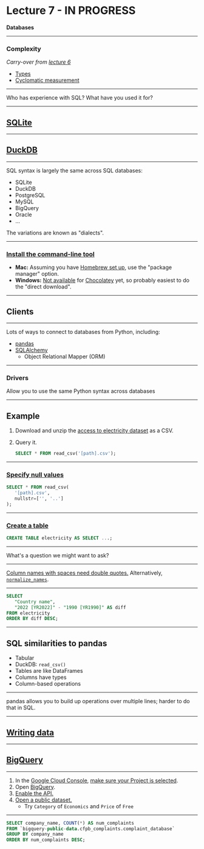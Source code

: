# Lecture 7 - IN PROGRESS

**Databases**

---

### Complexity

_Carry-over from [lecture 6](lecture_06.md)_

- [Types](https://en.wikipedia.org/wiki/Programming_complexity#Types)
- [Cyclomatic measurement](https://en.wikipedia.org/wiki/Cyclomatic_complexity)

---

Who has experience with SQL? What have you used it for?

---

## [SQLite](https://www.sqlite.org/)

---

## [DuckDB](https://duckdb.org/)

---

SQL syntax is largely the same across SQL databases:

- SQLite
- DuckDB
- PostgreSQL
- MySQL
- BigQuery
- Oracle
- …

The variations are known as "dialects".

---

### [Install the command-line tool](https://duckdb.org/docs/installation/?version=stable&environment=cli)

- **Mac:** Assuming you have [Homebrew set up](../readings/week_04.md#setup), use the "package manager" option.
- **Windows:** [Not available](https://github.com/chocolatey-community/chocolatey-package-requests/issues/1583) for [Chocolatey](https://chocolatey.org/) yet, so probably easiest to do the "direct download".

---

## Clients

---

Lots of ways to connect to databases from Python, including:

- [pandas](https://pandas.pydata.org/docs/user_guide/io.html#sql-queries)
- [SQLAlchemy](https://www.sqlalchemy.org/)
  - Object Relational Mapper (ORM)

---

### Drivers

Allow you to use the same Python syntax across databases

---

## Example

1. Download and unzip the [access to electricity dataset](https://databank.worldbank.org/reports.aspx?dsid=2&series=EG.ELC.ACCS.ZS#) as a CSV.
1. Query it.

   ```sql
   SELECT * FROM read_csv('[path].csv');
   ```

---

### [Specify null values](https://duckdb.org/docs/stable/data/csv/overview.html#parameters)

```sql
SELECT * FROM read_csv(
   '[path].csv',
   nullstr=['', '..']
);
```

---

### [Create a table](https://duckdb.org/docs/stable/data/csv/overview.html)

```sql
CREATE TABLE electricity AS SELECT ...;
```

---

What's a question we might want to ask?

---

[Column names with spaces need double quotes.](https://duckdb.org/docs/stable/sql/dialect/keywords_and_identifiers.html#identifiers) Alternatively, [`normalize_names`](https://duckdb.org/docs/stable/data/csv/overview.html#parameters).

---

```sql
SELECT
   "Country name",
   "2022 [YR2022]" - "1990 [YR1990]" AS diff
FROM electricity
ORDER BY diff DESC;
```

---

## SQL similarities to pandas

- Tabular
- DuckDB: `read_csv()`
- Tables are like DataFrames
- Columns have types
- Column-based operations

---

pandas allows you to build up operations over multiple lines; harder to do that in SQL.

---

## [Writing data](https://duckdb.org/docs/stable/clients/python/overview#persistent-storage)

---

## [BigQuery](https://cloud.google.com/bigquery)

---

1. In the [Google Cloud Console](https://console.cloud.google.com/), [make sure your Project is selected](../docs/google_cloud.md#switching-to-your-google-cloud-project).
1. Open [BigQuery](https://console.cloud.google.com/bigquery).
1. [Enable the API.](https://cloud.google.com/apis/docs/getting-started#enabling_apis)
1. [Open a public dataset.](https://cloud.google.com/bigquery/docs/quickstarts/query-public-dataset-console#open_a_public_dataset)
   - Try `Category` of `Economics` and `Price` of `Free`

---

```sql
SELECT company_name, COUNT(*) AS num_complaints
FROM `bigquery-public-data.cfpb_complaints.complaint_database`
GROUP BY company_name
ORDER BY num_complaints DESC;
```
